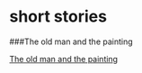 <h1> short stories </h1>

###The old man and the painting

[The old man and the painting](http://github.com)

